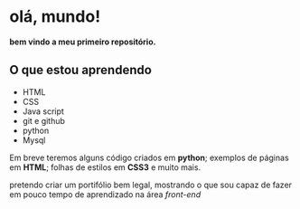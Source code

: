 # olá, mundo!

**bem vindo a meu primeiro repositório.**

## O que estou aprendendo

- HTML 
- CSS
- Java script
- git e github
- python
- Mysql

 Em breve teremos alguns código criados em **python**; exemplos de páginas em **HTML**; folhas de estilos em **CSS3** e muito mais. 

 pretendo criar um portifólio bem legal, mostrando o que sou capaz de fazer em pouco tempo de aprendizado na área _front-end_  


